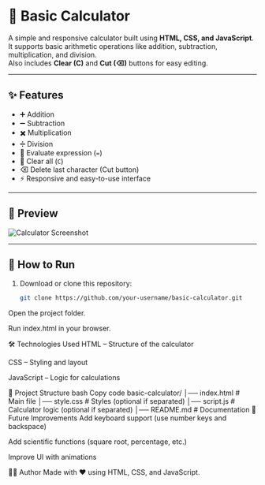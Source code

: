 # 🧮 Basic Calculator

A simple and responsive calculator built using **HTML, CSS, and JavaScript**.  
It supports basic arithmetic operations like addition, subtraction, multiplication, and division.  
Also includes **Clear (C)** and **Cut (⌫)** buttons for easy editing.  

---

## ✨ Features
- ➕ Addition  
- ➖ Subtraction  
- ✖️ Multiplication  
- ➗ Division  
- 🟰 Evaluate expression (`=`)  
- 🧹 Clear all (`C`)  
- ⌫ Delete last character (Cut button)  
- ⚡ Responsive and easy-to-use interface  

---

## 📸 Preview
![Calculator Screenshot](https://via.placeholder.com/400x250.png?text=Calculator+Preview)

---

## 🚀 How to Run
1. Download or clone this repository:
   ```bash
   git clone https://github.com/your-username/basic-calculator.git
Open the project folder.

Run index.html in your browser.

🛠️ Technologies Used
HTML – Structure of the calculator

CSS – Styling and layout

JavaScript – Logic for calculations

📂 Project Structure
bash
Copy code
basic-calculator/
│── index.html   # Main file
│── style.css    # Styles (optional if separated)
│── script.js    # Calculator logic (optional if separated)
│── README.md    # Documentation
🔮 Future Improvements
Add keyboard support (use number keys and backspace)

Add scientific functions (square root, percentage, etc.)

Improve UI with animations

👨‍💻 Author
Made with ❤️ using HTML, CSS, and JavaScript.